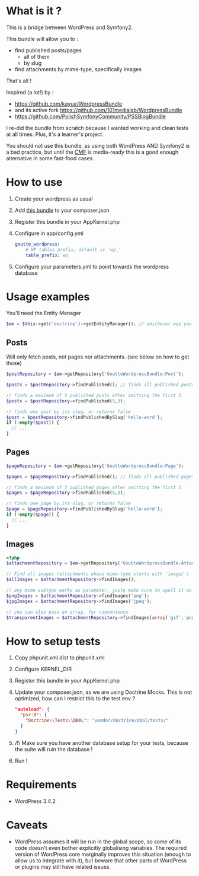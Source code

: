 What is it ?
============

This is a bridge between WordPress and Symfony2.

This bundle will allow you to :
- find published posts/pages
    - all of them
    - by slug
- find attachments by mime-type, specifically images

That's all !


Inspired (a lot!) by :
- https://github.com/kayue/WordpressBundle
- and its active fork https://github.com/101medialab/WordpressBundle
- https://github.com/PolishSymfonyCommunity/PSSBlogBundle

I re-did the bundle from scratch because I wanted working and clean tests at all times. Plus, it's a learner's project.

You should not use this bundle, as using both WordPress AND Symfony2 is a bad practice,
but until the [CMF](http://cmf.symfony.com) is media-ready this is a good enough alternative in some fast-food cases.


How to use
==========

1. Create your wordpress as usual
2. Add [this bundle](https://packagist.org/packages/goutte/wordpress-bundle) to your composer.json
3. Register this bundle in your AppKernel.php
4. Configure in app/config.yml

    ```yml
    goutte_wordpress:
        # WP tables prefix, default is 'wp_'
        table_prefix: wp_
    ```

5. Configure your parameters.yml to point towards the wordpress database


Usage examples
==============

You'll need the Entity Manager

```php
$em = $this->get('doctrine')->getEntityManager(); // whichever way you're using to get the em
```


Posts
-----

Will only fetch posts, not pages nor attachments. (see below on how to get those)

```php
$postRepository = $em->getRepository('GoutteWordpressBundle:Post');

$posts = $postRepository->findPublished(); // finds all published posts

// finds a maximum of 5 published posts after omitting the first 3
$posts = $postRepository->findPublished(5,3);

// finds one post by its slug, or returns false
$post = $postRepository->findPublishedBySlug('hello-word');
if (!empty($post)) {
  // ...
}
```


Pages
-----

```php
$pageRepository = $em->getRepository('GoutteWordpressBundle:Page');

$pages = $pageRepository->findPublished(); // finds all published pages

// finds a maximum of 5 published pages after omitting the first 3
$pages = $pageRepository->findPublished(5,3);

// finds one page by its slug, or returns false
$page = $pageRepository->findPublishedBySlug('hello-word');
if (!empty($page)) {
  // ...
}
```


Images
------

```php
<?php
$attachmentRepository = $em->getRepository('GoutteWordpressBundle:Attachment')

// Find all images (attachments whose mime-type starts with 'image/')
$allImages = $attachmentRepository->findImages();

// any mime subtype works as parameter, juste make sure to spell it as wordpress does (eg: jpeg vs jpg)
$pngImages = $attachmentRepository->findImages('png');
$jpgImages = $attachmentRepository->findImages('jpeg');

// you can also pass an array, for convenience
$transparentImages = $attachmentRepository->findImages(array('gif','png', 'webp'));
```


How to setup tests
==================

1. Copy phpunit.xml.dist to phpunit.xml
2. Configure KERNEL_DIR
3. Register this bundle in your AppKernel.php
4. Update your composer.json, as we are using Doctrine Mocks. This is not optimized, how can I restrict this to the test env ?

   ```json
   "autoload": {
     "psr-0": {
       "Doctrine\\Tests\\DBAL": "vendor/doctrine/dbal/tests/"
     }
   }
   ```

5. /!\ Make sure you have another database setup for your tests, because the suite will ruin the database !
6. Run !


Requirements
============

* WordPress 3.4.2


Caveats
=======

* WordPress assumes it will be run in the global scope, so some of its code doesn't even bother
  explicitly globalising variables. The required version of WordPress core marginally improves this
  situation (enough to allow us to integrate with it), but beware that other parts of WordPress or
  plugins may still have related issues.
